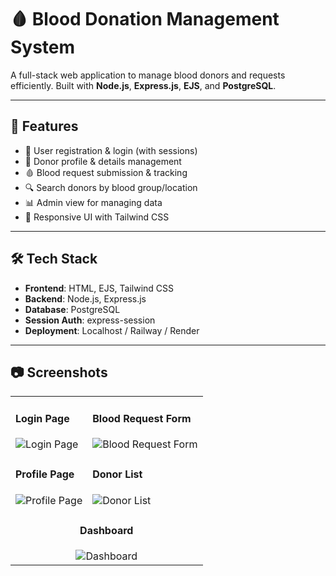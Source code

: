 <!DOCTYPE html>
<html lang="en">
<head>
  <meta charset="UTF-8">
  <title>Blood Donation Management System</title>
</head>
<body>

  <h1>🩸 Blood Donation Management System</h1>

  <p>A full-stack web application to manage blood donors and requests efficiently. Built with <strong>Node.js</strong>, <strong>Express.js</strong>, <strong>EJS</strong>, and <strong>PostgreSQL</strong>.</p>

  <hr>

  <h2>🚀 Features</h2>
  <ul>
    <li>🧍 User registration & login (with sessions)</li>
    <li>👤 Donor profile & details management</li>
    <li>🩸 Blood request submission & tracking</li>
    <li>🔍 Search donors by blood group/location</li>
    <li>📊 Admin view for managing data</li>
    <li>🎨 Responsive UI with Tailwind CSS</li>
  </ul>

  <hr>

  <h2>🛠️ Tech Stack</h2>
  <ul>
    <li><strong>Frontend</strong>: HTML, EJS, Tailwind CSS</li>
    <li><strong>Backend</strong>: Node.js, Express.js</li>
    <li><strong>Database</strong>: PostgreSQL</li>
    <li><strong>Session Auth</strong>: express-session</li>
    <li><strong>Deployment</strong>: Localhost / Railway / Render</li>
  </ul>
  <hr>

  <h2>📷 Screenshots</h2>

  <table>
    <tr>
      <td>
        <h4>Login Page</h4>
        <img src="https://i.postimg.cc/yWMTZd9v/p3.png" alt="Login Page">
      </td>
      <td>
        <h4>Blood Request Form</h4>
        <img src="https://i.postimg.cc/Xr8KmkPz/p4.png" alt="Blood Request Form">
      </td>
    </tr>
    <tr>
      <td>
        <h4>Profile Page</h4>
        <img src="https://i.postimg.cc/mt7yNsyR/p5.png" alt="Profile Page">
      </td>
      <td>
        <h4>Donor List</h4>
        <img src="https://i.postimg.cc/v4ML0N0n/p6.png" alt="Donor List">
      </td>
    </tr>
    <tr>
      <td colspan="2" style="text-align:center;">
        <h4>Dashboard</h4>
        <img src="https://i.postimg.cc/5H25VFdN/p7.png" alt="Dashboard">
      </td>
    </tr>
  </table>

</body>
</html>
